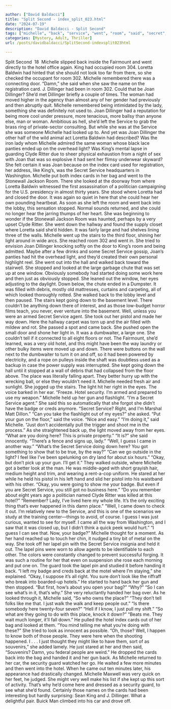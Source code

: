 ```yaml
---

author: ["David Baldacci"]
title: "Split Second - index_split_023.html"
date: "2024-07-19"
description: "David Baldacci - Split Second"
tags: ["michelle", "back", "service", "went", "room", "said", "secret", "dillinger", "joan", "light", "hotel", "card", "looked", "king", "loretta", "like", "bag", "stopped", "well", "way", "came", "gun", "look", "door", "left"]
categories: [Mystery, Adult, Thriller]
url: /posts/davidbaldacci/SplitSecond-indexsplit023html

---
```



Split Second
		 18 
Michelle slipped back inside the Fairmount and went directly to the hotel office again. King had occupied room 304. Loretta Baldwin had hinted that she should not look too far from there, so she checked the occupant for room 302. Michelle remembered there was a connecting door.
“Damn,” she said when she saw the name on the registration card. J. Dillinger had been in room 302. Could that be Joan Dillinger? She’d met Dillinger briefly a couple of times. The woman had moved higher in the agency than almost any of her gender had previously and then abruptly quit. Michelle remembered being intimidated by the lady, something she was definitely not used to. Joan Dillinger had a reputation for being more cool under pressure, more tenacious, more ballsy than anyone else, man or woman. Ambitious as hell, she’d left the Service to grab the brass ring of private-sector consulting. But while she was at the Service she was someone Michelle had looked up to.
And yet was Joan Dillinger the other half of the wild animal act Loretta Baldwin had described? Was the iron lady whom Michelle admired the same woman whose black lace panties ended up on the overhead light? Was King’s mental lapse in guarding Clyde Ritter due to sheer physical exhaustion from a night of sex with Joan that was so explosive it had sent her flimsy underwear skyward? She felt certain it was Joan because on the index card used for registration, her address, like King’s, was the Secret Service headquarters in Washington.
Michelle put both index cards in her bag and went to the Stonewall Jackson Room. There she looked at the doorway from where Loretta Baldwin witnessed the first assassination of a politician campaigning for the U.S. presidency in almost thirty years. She stood where Loretta had and closed the door. It was again so quiet in here that she could hear her own pounding heartbeat.
As soon as she left the room and went back into the lobby, this sensation stopped. Normal sounds returned, and she could no longer hear the jarring thumps of her heart. She was beginning to wonder if the Stonewall Jackson Room was haunted, perhaps by a very upset Clyde Ritter. She went down the hallway and found the supply closet where Loretta said she’d hidden. It was fairly large and had shelves lining three of the walls.
Michelle went up the stairs to the third floor, shining her light around in wide arcs. She reached room 302 and went in. She tried to envision Joan Dillinger knocking softly on the door to King’s room and being admitted. Maybe after a few drinks and some Secret Service gossip, Joan’s panties had hit the overhead light, and they’d created their own personal highlight reel.
She went out into the hall and walked back toward the stairwell. She stopped and looked at the large garbage chute that was set up at one window. Obviously somebody had started doing some work here and then just as obviously stopped. She leaned out the window, her eyes adjusting to the daylight. Down below, the chute ended in a Dumpster. It was filled with debris, mostly old mattresses, curtains and carpeting, all of which looked thoroughly rotted.
She walked back to the lobby level and then paused. The stairs kept going down to the basement level. There couldn’t be anything down there of interest, and as those low-budget horror films teach, you never, ever venture into the basement. Well, unless you were an armed Secret Service agent. She took out her pistol and made her way down. Here the hallway carpet was torn up and the air filled with mildew and rot. She passed a spot and came back. She pushed open the small door and shone her light in. It was a dumbwaiter, a large one. She couldn’t tell if it connected to all eight floors or not. The Fairmount, she’d learned, was a very old hotel, and this might have been the way laundry or other bulky items were moved up and down. There were buttons on the wall next to the dumbwaiter to turn it on and off, so it had been powered by electricity, and a rope on pulleys inside the shaft was doubtless used as a backup in case the power supply was interrupted.
She kept going down the hall until it stopped at a wall of debris that had collapsed from the floor above. The place was literally falling apart. They better hurry up with the wrecking ball, or else they wouldn’t need it.
Michelle needed fresh air and sunlight. She jogged up the stairs. The light hit her right in the eyes. The voice barked in her ear.
“Freeze. Hotel security. I’m armed and prepared to use my weapon.”
Michelle held up her gun and flashlight. “I’m a Secret Service agent.” She said this so automatically that she forgot she didn’t have the badge or creds anymore.
“Secret Service? Right, and I’m Marshal Matt Dillon.”
“Can you take the flashlight out of my eyes?” she asked.
“Put your gun on the floor,” said the voice. “Nice and easy.”
“I’m doing it,” said Michelle. “Just don’t accidentally pull the trigger and shoot me in the process.”
As she straightened back up, the light moved away from her eyes.
“What are you doing here? This is private property.”
“It is?” she said innocently.
“There’s a fence and signs up, lady.”
“Well, I guess I came in another way.”
“What’s the Secret Service doing down here? You got something to show that to be true, by the way?”
“Can we go outside in the light? I feel like I’ve been spelunking on dry land for about six hours.”
“Okay, but don’t pick up your gun. I’ll get it.”
They walked outside, where Michelle got a better look at the man. He was middle-aged with short grayish hair, medium height and trim, and wearing a rent-a-cop uniform.
He stared at her while he held his pistol in his left hand and slid her pistol into his waistband with his other. “Okay, you were going to show me your badge. But even if you are Secret Service, you still got no business here.”
“Do you remember about eight years ago a politician named Clyde Ritter was killed at this hotel?”
“Remember? Lady, I’ve lived here my whole life. It’s the only exciting thing that’s ever happened in this damn place.”
“Well, I came down to check it out. I’m relatively new to the Service, and this is one of the scenarios we study at the training center—things to avoid, of course. I guess I was just curious, wanted to see for myself. I came all the way from Washington, and I saw that it was closed up, but I didn’t think a quick peek would hurt.”
“I guess I can see that. Now, your badge?”
Michelle thought for a moment. As her hand reached up to touch her chin, it nudged a tiny bit of metal on the way. She took off her lapel pin with the Secret Service insignia and held it out. The lapel pins were worn to allow agents to be identifiable to each other. The colors were constantly changed to prevent successful forging. It was such a routine for her that even on suspension she rose each morning and put one on.
The guard took the lapel pin and studied it before handing it back.
“I left my badge and creds back at the motel where I’m staying,” she explained.
“Okay, I suppose it’s all right. You sure don’t look like the riffraff who break into boarded-up hotels.” He started to hand back her gun and then stopped. “But first, how’s about you open your bag?”
“Why?”
“So I can see what’s in it, that’s why.”
She very reluctantly handed her bag over. As he looked through it, Michelle said, “So who owns the place?”
“They don’t tell folks like me that. I just walk the walk and keep people out.”
“Is there somebody here twenty-four seven?”
“Hell if I know, I just pull my shift.”
“So what are they going to do with this place, knock it down?”
“Beats me. They wait much longer, it’ll fall down.” He pulled the hotel index cards out of her bag and looked at them. “You mind telling me what you’re doing with these?”
She tried to look as innocent as possible. “Oh, those? Well, I happen to know both of those people. They were here when the shooting happened. I . . . I just thought they might like to have them, sort of as souvenirs,” she added lamely.
He just stared at her and then said, “Souvenirs? Damn, you federal people are weird.” He dropped the cards back into the bag and handed it and her gun back.
As Michelle returned to her car, the security guard watched her go. He waited a few more minutes and then went into the hotel. When he came out ten minutes later, his appearance had drastically changed. Michelle Maxwell was very quick on her feet, he judged. She might very well make his list if she kept up this sort of activity. That’s why he’d come here and dressed as a security guard, to see what she’d found. Certainly those names on the cards had been interesting but hardly surprising: Sean King and J. Dillinger. What a delightful pair. Buick Man climbed into his car and drove off.
